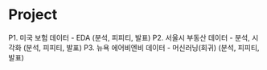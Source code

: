 # Project

P1. 미국 보험 데이터 - EDA
(분석, 피피티, 발표)
P2. 서울시 부동산 데이터 - 분석, 시각화
(분석, 피피티, 발표)
P3. 뉴욕 에어비엔비 데이터 - 머신러닝(회귀)
(분석, 피피티, 발표)
